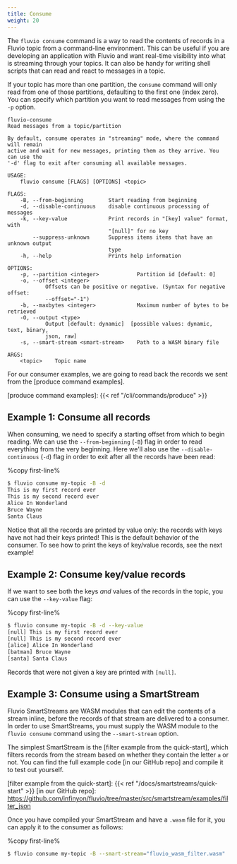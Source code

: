 ```yaml
---
title: Consume
weight: 20
---
```


The `fluvio consume` command is a way to read the contents of records in a Fluvio topic
from a command-line environment. This can be useful if you are developing an application
with Fluvio and want real-time visibility into what is streaming through your topics.
It can also be handy for writing shell scripts that can read and react to messages in a
topic.

If your topic has more than one partition, the `consume` command will only read from one
of those partitions, defaulting to the first one (index zero). You can specify which
partition you want to read messages from using the `-p` option.

```
fluvio-consume
Read messages from a topic/partition

By default, consume operates in "streaming" mode, where the command will remain
active and wait for new messages, printing them as they arrive. You can use the
'-d' flag to exit after consuming all available messages.

USAGE:
    fluvio consume [FLAGS] [OPTIONS] <topic>

FLAGS:
    -B, --from-beginning        Start reading from beginning
    -d, --disable-continuous    disable continuous processing of messages
    -k, --key-value             Print records in "[key] value" format, with
                                "[null]" for no key
        --suppress-unknown      Suppress items items that have an unknown output
                                type
    -h, --help                  Prints help information

OPTIONS:
    -p, --partition <integer>            Partition id [default: 0]
    -o, --offset <integer>
            Offsets can be positive or negative. (Syntax for negative offset:
            --offset="-1")
    -b, --maxbytes <integer>             Maximum number of bytes to be retrieved
    -O, --output <type>
            Output [default: dynamic]  [possible values: dynamic, text, binary,
            json, raw]
    -s, --smart-stream <smart-stream>    Path to a WASM binary file

ARGS:
    <topic>    Topic name
```

For our consumer examples, we are going to read back the records we sent from the
[produce command examples].

[produce command examples]: {{< ref "/cli/commands/produce" >}}

## Example 1: Consume all records

When consuming, we need to specify a starting offset from which to begin reading.
We can use the `--from-beginning` (`-B`) flag in order to read everything from the very
beginning. Here we'll also use the `--disable-continuous` (`-d`) flag in order to exit
after all the records have been read:

%copy first-line%
```bash
$ fluvio consume my-topic -B -d
This is my first record ever
This is my second record ever
Alice In Wonderland
Bruce Wayne
Santa Claus
```

Notice that all the records are printed by value only: the records with keys have not
had their keys printed! This is the default behavior of the consumer. To see how to print
the keys of key/value records, see the next example!

## Example 2: Consume key/value records

If we want to see both the keys _and_ values of the records in the topic, you can use
the `--key-value` flag:

%copy first-line%
```bash
$ fluvio consume my-topic -B -d --key-value
[null] This is my first record ever
[null] This is my second record ever
[alice] Alice In Wonderland
[batman] Bruce Wayne
[santa] Santa Claus
```

Records that were not given a key are printed with `[null]`.

## Example 3: Consume using a SmartStream

Fluvio SmartStreams are WASM modules that can edit the contents of a stream
inline, before the records of that stream are delivered to a consumer. In order
to use SmartStreams, you must supply the WASM module to the `fluvio consume`
command using the `--smart-stream` option.

The simplest SmartStream is the [filter example from the quick-start], which
filters records from the stream based on whether they contain the letter `a`
or not. You can find the full example code [in our GitHub repo] and compile
it to test out yourself.

[filter example from the quick-start]: {{< ref "/docs/smartstreams/quick-start" >}}
[in our GitHub repo]: https://github.com/infinyon/fluvio/tree/master/src/smartstream/examples/filter_json 

Once you have compiled your SmartStream and have a `.wasm` file for it, you
can apply it to the consumer as follows:

%copy first-line%
```bash
$ fluvio consume my-topic -B --smart-stream="fluvio_wasm_filter.wasm"
```
